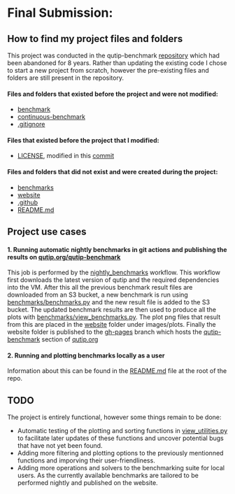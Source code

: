 # Final Submission:

## How to find my project files and folders 
This project was conducted in the qutip-benchmark [repository](https://github.com/qutip/qutip-benchmark) which had been abandoned for 8 years.
Rather than updating the existing code I chose to start a new project from scratch, however the pre-existing files and folders are still present in the repository.  
#### Files and folders that existed before the project and were not modified:
- [benchmark](https://github.com/qutip/qutip-benchmark/tree/master/benchmark)
- [continuous-benchmark](https://github.com/qutip/qutip-benchmark/tree/master/continuous-benchmark)
- [.gitignore](https://github.com/qutip/qutip-benchmark/blob/master/.gitignore)

#### Files that existed before the project that I modified:
- [LICENSE](https://github.com/qutip/qutip-benchmark/blob/master/LICENSE), modified in this [commit](https://github.com/qutip/qutip-benchmark/commit/dd1cff5ef64ebb0d759fe3b11ac14836bef6281c#diff-c693279643b8cd5d248172d9c22cb7cf4ed163a3c98c8a3f69c2717edd3eacb7)

#### Files and folders that did not exist and were created during the project:
- [benchmarks](https://github.com/qutip/qutip-benchmark/tree/master/benchmarks)
- [website](https://github.com/qutip/qutip-benchmark/tree/master/website)
- [.github](https://github.com/qutip/qutip-benchmark/tree/master/.github)
- [README.md](https://github.com/qutip/qutip-benchmark/blob/master/README.md) 

## Project use cases
#### 1. Running automatic nightly benchmarks in git actions and publishing the results on [qutip.org/qutip-benchmark](https://qutip.org/qutip-benchmark/)

This job is performed by the [nightly_benchmarks](https://github.com/qutip/qutip-benchmark/blob/master/.github/workflows/nightly_benchmarks.yml) workflow.
This workflow first downloads the latest version of qutip and the required dependencies into the VM. After this all the previous benchmark result files are downloaded from an S3
bucket, a new benchmark is run using [benchmarks/benchmarks.py](https://github.com/qutip/qutip-benchmark/blob/master/benchmarks/benchmarks.py) and the new result file is added to the S3 bucket.
The updated benchmark results are then used to produce all the plots with [benchmarks/view_benchmarks.py](https://github.com/qutip/qutip-benchmark/blob/master/benchmarks/view_benchmarks.py).
The plot png files that result from this are placed in the [website](https://github.com/qutip/qutip-benchmark/tree/master/website) folder under images/plots.
Finally the website folder is published to the [gh-pages](https://github.com/qutip/qutip-benchmark/tree/gh-pages) branch which hosts the [qutip-benchmark](https://qutip.org/qutip-benchmark/) section of [qutip.org](https://qutip.org/)

#### 2. Running and plotting benchmarks locally as a user
Information about this can be found in the [README.md](https://github.com/qutip/qutip-benchmark/blob/master/README.md) file at the root of the repo.


## TODO
The project is entirely functional, however some things remain to be done:
- Automatic testing of the plotting and sorting functions in [view_utilities.py](https://github.com/qutip/qutip-benchmark/blob/master/benchmarks/view_utilities.py) to facilitate later updates of these functions and uncover potential bugs that have not yet been found.
- Adding more filtering and plotting options to the previously mentionned functions and imporving their user-friendliness.
- Adding more operations and solvers to the benchmarking suite for local users. As the currently available benchmarks are tailored to be performed nightly and published on the website.  
